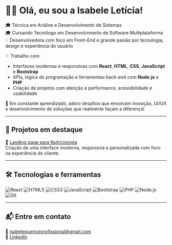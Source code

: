 # 👩‍💻 Olá, eu sou a Isabele Letícia!

🎓 Técnica em Análise e Desenvolvimento de Sistemas  
🎓 Cursando Tecnólogo em Desenvolvimento de Software Multiplataforma  
💡 Desenvolvedora com foco em Front-End e grande paixão por tecnologia, design e experiência do usuário  

✨ Trabalho com:
- Interfaces modernas e responsivas com **React**, **HTML**, **CSS**, **JavaScript** e **Bootstrap**
- APIs, lógica de programação e ferramentas back-end com **Node.js** e **PHP**
- Criação de projetos com atenção à performance, acessibilidade e usabilidade

📌 Em constante aprendizado, adoro desafios que envolvam inovação, UI/UX e desenvolvimento de soluções que realmente façam a diferença!

---

## 💼 Projetos em destaque

🔗 [Landing page para Nutricionista](https://github.com/IsabeleLeticiaQueiroz/nutricionista_madu_paiva)  
Criação de uma interface moderna, responsiva e personalizada com foco na experiência do cliente.

---

## 🛠️ Tecnologias e ferramentas

![React](https://img.shields.io/badge/-React-61DAFB?style=flat&logo=react)
![HTML5](https://img.shields.io/badge/-HTML5-E34F26?style=flat&logo=html5)
![CSS3](https://img.shields.io/badge/-CSS3-1572B6?style=flat&logo=css3)
![JavaScript](https://img.shields.io/badge/-JavaScript-F7DF1E?style=flat&logo=javascript&logoColor=black)
![Bootstrap](https://img.shields.io/badge/-Bootstrap-7952B3?style=flat&logo=bootstrap)
![PHP](https://img.shields.io/badge/-PHP-777BB4?style=flat&logo=php&logoColor=white)
![Node.js](https://img.shields.io/badge/-Node.js-339933?style=flat&logo=node.js&logoColor=white)
![Git](https://img.shields.io/badge/-Git-F05032?style=flat&logo=git)

---

## 📬 Entre em contato

📧 isabelequeirozprofissional@gmail.com  
🔗 [LinkedIn](https://www.linkedin.com/in/isabele-let%C3%ADcia-queiroz-359248268/)

